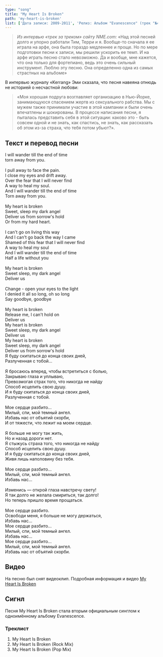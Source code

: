 ```yaml
---
type: "song"
title: "My Heart Is Broken"
path: 'my-heart-is-broken'
list: ['Дата записи: 2009-2011', 'Релиз: Альбом "Evanescence" (трек "№4)', 'Продолжительность: 4:29']
---
```


> <cite>Из интервью «трек за треком» сайту NME.com:</cite>
> «Над этой песней долго и упорно работали Тим, Терри и я. Вообще-то сначала я ее играла на арфе, она была гораздо медленнее и проще. Но по мере подготовки песни к записи, мы решили ускорить ее темп. И на арфе играть песню стало невозможно. Да и вообще, мне кажется, что она только для фортепиано, ведь это очень сильный инструмент. Люблю эту песню. Она определенно одна из самых страстных на альбоме»

В интервью журналу «Kerrang» Эми сказала, что песня навеяна отнюдь не историей о несчастной любови: 
>«Моя хорошая подруга возглавляет организацию в Нью-Йорке, занимающуюся спасением жертв из сексуального рабства. Мы с мужем также принимали участие в этой кампании и были очень впечатлены и шокированы. В процессе написания песни, я пыталась представить себя в этой ситуации: каково это - быть совсем одной и не знать, как спастись, не знать, как рассказать об этом из-за страха, что тебя потом убьют?».


## <i class="fas fa-dove"></i> Текст и перевод песни

<div class="song-wrap">

<div class="song-lyric">
				I will wander till the end of time<br/>
				torn away from you.<br/>
<br/>
				I pull away to face the pain.<br/>
				I close my eyes and drift away.<br/>
				Over the fear that I will never find<br/>
				A way to heal my soul.<br/>
				And I will wander till the end of time<br/>
				Torn away from you.<br/>
<br/>
				My heart is broken<br/>
				Sweet, sleep my dark angel<br/>
				Deliver us from sorrow's hold<br/>
				Or from my hard heart.<br/>
<br/>
				I can't go on living this way<br/>
				And I can't go back the way I came<br/>
				Shamed of this fear that I will never find<br/>
				A way to heal my soul<br/>
				And I will wander till the end of time<br/>
				Half a life without you<br/>
<br/>
				My heart is broken<br/>
				Sweet sleep, my dark angel<br/>
				Deliver us<br/>
<br/>
				Change - open your eyes to the light<br/>
				I denied it all so long, oh so long<br/>
				Say goodbye, goodbye<br/>
<br/>
				My heart is broken<br/>
				Release me, I can't hold on<br/>
				Deliver us<br/>
				My heart is broken<br/>
				Sweet sleep, my dark angel<br/>
				Deliver us<br/>
				My heart is broken<br/>
				Sweet sleep, my dark angel<br/>
				Deliver us from sorrow's hold</div>

<div class="song-lyric">
				Я буду скитаться до конца своих дней,<br/>
				Разлученная с тобой...<br/>
<br/>
				Я бросаюсь вперед, чтобы встретиться с болью,<br/>
				Закрываю глаза и уплываю,<br/>
				Превозмогая страх того, что никогда не найду<br/>
				Способ исцелить свою душу.<br/>
				И я буду скитаться до конца своих дней,<br/>
				Разлученная с тобой.<br/>
<br/>
				Мое сердце разбито...<br/>
				Милый, спи, мой темный ангел.<br/>
				Избавь нас от объятий скорби,<br/>
				И от тяжести, что лежит на моем сердце.<br/>
<br/>
				Я больше не могу так жить,<br/>
				Но и назад дороги нет.<br/>
				Я стыжусь страха того, что никогда не найду<br/>
				Способ исцелить свою душу.<br/>
				И я буду скитаться до конца своих дней,<br/>
				Живя лишь наполовину без тебя.<br/>
<br/>
				Мое сердце разбито...<br/>
				Милый, спи, мой темный ангел.<br/>
				Избавь нас...<br/>
<br/>
				Изменись — открой глаза навстречу свету!<br/>
				Я так долго не желала смириться, так долго!<br/>
				Но теперь пришло время прощаться.<br/>
<br/>
				Мое сердце разбито.<br/>
				Освободи меня, я больше не могу держаться,<br/>
				Избавь нас...<br/>
				Мое сердце разбито...<br/>
				Милый, спи, мой темный ангел.<br/>
				Избавь нас...<br/>
				Мое сердце разбито...<br/>
				Милый, спи, мой темный ангел.<br/>
				Избавь нас от объятий скорби.</div>

</div>
    

## <i class="fas fa-film"></i> Видео

На песню был снят видеоклип. Подробная информация и видео [My Heart Is Broken](/clips/index)

## <i class="fas fa-compact-disc"></i> Сигнл

Песня My Heart Is Broken стала вторым официальным синглом к одноимённому альбому Evanescence.

### Треклист

1. My Heart Is Broken
2. My Heart Is Broken (Rock Mix)
3. My Heart Is Broken (Pop Mix)


	